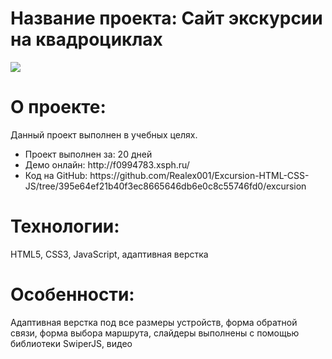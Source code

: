 <h1>Название проекта: Сайт экскурсии на квадроциклах</h1>
<img src="https://github.com/Realex001/Excursion-HTML-CSS-JS/assets/164393853/adb8c7c7-2fb2-4f7e-bbca-51ce790cbab9" >

<h1>О проекте:</h1>
<p>Данный проект выполнен в учебных целях.</p>
<ul>
  <li>Проект выполнен за: 20 дней</li>
  <li>Демо онлайн: http://f0994783.xsph.ru/</li>
  <li>Код на GitHub: https://github.com/Realex001/Excursion-HTML-CSS-JS/tree/395e64ef21b40f3ec8665646db6e0c8c55746fd0/excursion </li>
</ul>

<h1>Технологии:</h1>
<p>HTML5, CSS3, JavaScript, адаптивная верстка</p>

<h1>Особенности:</h1>
<p>Адаптивная верстка под все размеры устройств, форма обратной связи, форма выбора маршрута, слайдеры выполнены с помощью библиотеки SwiperJS, видео</p>
